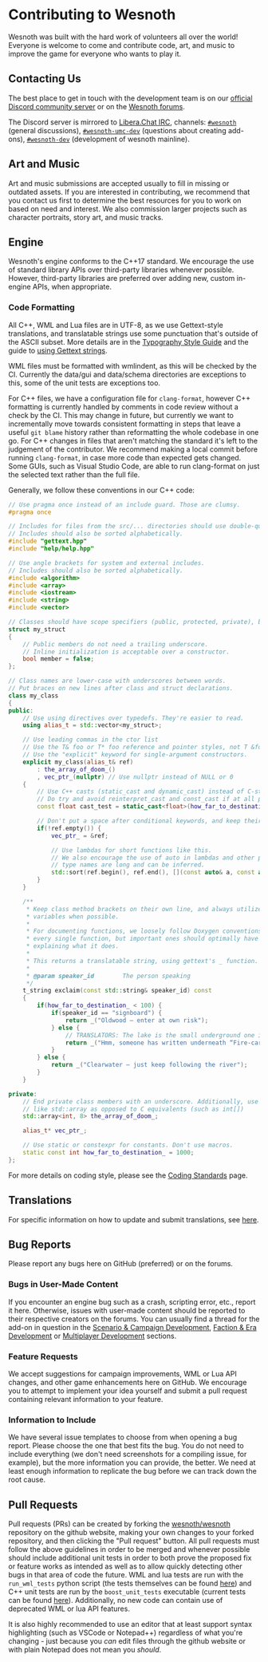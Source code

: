 # Contributing to Wesnoth

Wesnoth was built with the hard work of volunteers all over the world! Everyone is welcome to come and contribute code, art, and music to improve the game for everyone who wants to play it.

## Contacting Us

The best place to get in touch with the development team is on our [official Discord community server](https://discord.gg/battleforwesnoth) or on the [Wesnoth forums](https://forums.wesnoth.org/).

The Discord server is mirrored to [Libera.Chat IRC](https://libera.chat), channels: [`#wesnoth`](https://web.libera.chat/#wesnoth) (general discussions), [`#wesnoth-umc-dev`](https://web.libera.chat/#wesnoth-umc-dev) (questions about creating add-ons), [`#wesnoth-dev`](https://web.libera.chat/#wesnoth-dev) (development of wesnoth mainline).

## Art and Music

Art and music submissions are accepted usually to fill in missing or outdated assets. If you are interested in contributing, we recommend that you contact us first to determine the best resources for you to work on based on need and interest. We also commission larger projects such as character portraits, story art, and music tracks.

## Engine

Wesnoth's engine conforms to the C++17 standard. We encourage the use of standard library APIs over third-party libraries whenever possible. However, third-party libraries are preferred over adding new, custom in-engine APIs, when appropriate.

### Code Formatting

All C++, WML and Lua files are in UTF-8, as we use Gettext-style translations, and translatable strings use some punctuation that's outside of the ASCII subset. More details are in the [Typography Style Guide](https://wiki.wesnoth.org/Typography_Style_Guide) and the guide to [using Gettext strings](https://wiki.wesnoth.org/GettextForWesnothDevelopers).

WML files must be formatted with wmlindent, as this will be checked by the CI. Currently the data/gui and data/schema directories are exceptions to this, some of the unit tests are exceptions too.

For C++ files, we have a configuration file for `clang-format`, however C++ formatting is currently handled by comments in code review without a check by the CI. This may change in future, but currently we want to incrementally move towards consistent formatting in steps that leave a useful `git blame` history rather than reformatting the whole codebase in one go. For C++ changes in files that aren't matching the standard it's left to the judgement of the contributor. We recommend making a local commit before running `clang-format`, in case more code than expected gets changed. Some GUIs, such as Visual Studio Code, are able to run clang-format on just the selected text rather than the full file.

Generally, we follow these conventions in our C++ code:

```cpp
// Use pragma once instead of an include guard. Those are clumsy.
#pragma once

// Includes for files from the src/... directories should use double-quotes.
// Includes should also be sorted alphabetically.
#include "gettext.hpp"
#include "help/help.hpp"

// Use angle brackets for system and external includes.
// Includes should also be sorted alphabetically.
#include <algorithm>
#include <array>
#include <iostream>
#include <string>
#include <vector>

// Classes should have scope specifiers (public, protected, private), but structs can omit them.
struct my_struct
{
	// Public members do not need a trailing underscore.
	// Inline initialization is acceptable over a constructor.
	bool member = false;
};

// Class names are lower-case with underscores between words.
// Put braces on new lines after class and struct declarations.
class my_class
{
public:
	// Use using directives over typedefs. They're easier to read.
	using alias_t = std::vector<my_struct>;

	// Use leading commas in the ctor list
	// Use the T& foo or T* foo reference and pointer styles, not T &foo or T *foo.
	// Use the "explicit" keyword for single-argument constructors.
	explicit my_class(alias_t& ref)
		: the_array_of_doom_()
		, vec_ptr_(nullptr) // Use nullptr instead of NULL or 0
	{
		// Use C++ casts (static_cast and dynamic_cast) instead of C-style casts.
		// Do try and avoid reinterpret_cast and const_cast if at all possible.
		const float cast_test = static_cast<float>(how_far_to_destination_);

		// Don't put a space after conditional keywords, and keep their opening brackets on the same line.
		if(!ref.empty()) {
			vec_ptr_ = &ref;

			// Use lambdas for short functions like this.
			// We also encourage the use of auto in lambdas and other places where
			// type names are long and can be inferred.
			std::sort(ref.begin(), ref.end(), [](const auto& a, const auto& b) { return a.member && !b.member; });
		}
	}

	/**
	 * Keep class method brackets on their own line, and always utilize const for methods and
	 * variables when possible.
	 *
	 * For documenting functions, we loosely follow Doxygen conventions. You don't need to document
	 * every single function, but important ones should optimally have at least a one-line comment
	 * explaining what it does.
	 *
	 * This returns a translatable string, using gettext's _ function.
	 *
	 * @param speaker_id        The person speaking
	 */
	t_string exclaim(const std::string& speaker_id) const
	{
		if(how_far_to_destination_ < 100) {
			if(speaker_id == "signboard") {
				return _("Oldwood — enter at own risk");
			} else {
				// TRANSLATORS: The lake is the small underground one in S06 Temple in the Deep
				return _("Hmm, someone has written underneath “Fire-carrying trespassers will be thrown in the lake.”");
			}
		} else {
			return _("Clearwater — just keep following the river");
		}
	}

private:
	// End private class members with an underscore. Additionally, use C++ standard
	// like std::array as opposed to C equivalents (such as int[])
	std::array<int, 8> the_array_of_doom_;

	alias_t* vec_ptr_;

	// Use static or constexpr for constants. Don't use macros.
	static const int how_far_to_destination_ = 1000;
};
```

For more details on coding style, please see the [Coding Standards](https://wiki.wesnoth.org/CodingStandards) page.

## Translations
For specific information on how to update and submit translations, see [here](https://wiki.wesnoth.org/WesnothTranslationsHowTo).

## Bug Reports

Please report any bugs here on GitHub (preferred) or on the forums.

### Bugs in User-Made Content

If you encounter an engine bug such as a crash, scripting error, etc., report it here. Otherwise, issues with user-made content should be reported to their respective creators on the forums. You can usually find a thread for the add-on in question in the [Scenario & Campaign Development](http://www.wesnoth.org/forum/viewforum.php?f=8), [Faction & Era Development](http://www.wesnoth.org/forum/viewforum.php?f=19) or [Multiplayer Development](http://www.wesnoth.org/forum/viewforum.php?f=15) sections.

### Feature Requests

We accept suggestions for campaign improvements, WML or Lua API changes, and other game enhancements here on GitHub. We encourage you to attempt to implement your idea yourself and submit a pull request containing relevant information to your feature.

### Information to Include

We have several issue templates to choose from when opening a bug report. Please choose the one that best fits the bug. You do not need to include everything (we don't need screenshots for a compiling issue, for example), but the more information you can provide, the better. We need at least enough information to replicate the bug before we can track down the root cause.

## Pull Requests

Pull requests (PRs) can be created by forking the [wesnoth/wesnoth](https://github.com/wesnoth/wesnoth) repository on the github website, making your own changes to your forked repository, and then clicking the "Pull request" button.  All pull requests must follow the above guidelines in order to be merged and whenever possible should include additional unit tests in order to both prove the proposed fix or feature works as intended as well as to allow quickly detecting other bugs in that area of code the future.  WML and lua tests are run with the `run_wml_tests` python script (the tests themselves can be found [here](https://github.com/wesnoth/wesnoth/tree/master/data/test/test)) and C++ unit tests are run by the `boost_unit_tests` executable (current tests can be found [here](https://github.com/wesnoth/wesnoth/tree/master/src/tests)). Additionally, no new code can contain use of deprecated WML or lua API features.

It is also highly recommended to use an editor that at least support syntax highlighting (such as VSCode or Notepad++) regardless of what you're changing - just because you *can* edit files through the github website or with plain Notepad does not mean you *should*.
